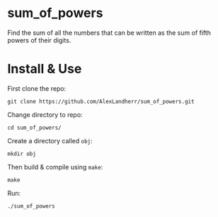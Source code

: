 # sum_of_powers
Find the sum of all the numbers that can be written as the sum of fifth powers of their digits.

# Install & Use
First clone the repo:
```
git clone https://github.com/AlexLandherr/sum_of_powers.git
```
Change directory to repo:
```
cd sum_of_powers/
```
Create a directory called `obj`:
```
mkdir obj
```
Then build & compile using `make`:
```
make
```

Run:
```
./sum_of_powers
```
